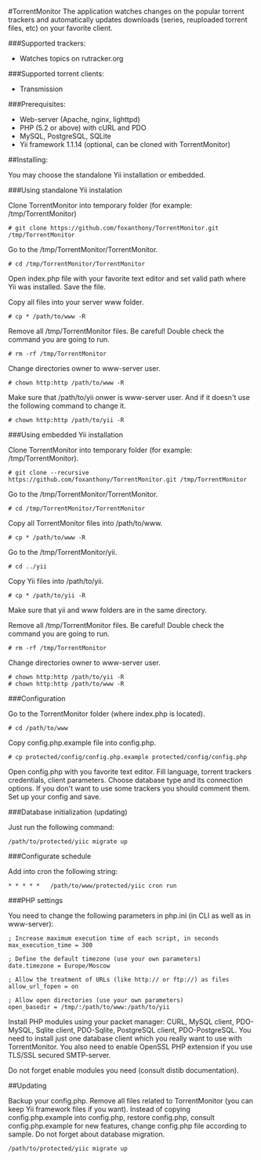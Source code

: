 #TorrentMonitor
The application watches changes on the popular torrent trackers and automatically updates downloads (series, reuploaded torrent files, etc) on your favorite client.

###Supported trackers:

* Watches topics on rutracker.org

###Supported torrent clients:
* Transmission

###Prerequisites:

* Web-server (Apache, nginx, lighttpd)
* PHP (5.2 or above) with cURL and PDO
* MySQL, PostgreSQL, SQLite
* Yii framework 1.1.14 (optional, can be cloned with TorrentMonitor)

##Installing:

You may choose the standalone Yii installation or embedded.

###Using standalone Yii instalation

Clone TorrentMonitor into temporary folder (for example: /tmp/TorrentMonitor)

```
# git clone https://github.com/foxanthony/TorrentMonitor.git /tmp/TorrentMonitor

```

Go to the /tmp/TorrentMonitor/TorrentMonitor.

```
# cd /tmp/TorrentMonitor/TorrentMonitor
```

Open index.php file with your favorite text editor and set valid path where Yii was installed.
Save the file.

Copy all files into your server www folder.

```
# cp * /path/to/www -R
```

Remove all /tmp/TorrentMonitor files. Be careful! Double check the command you are going to run.

```
# rm -rf /tmp/TorrentMonitor
```

Change directories owner to www-server user.

```
# chown http:http /path/to/www -R
```

Make sure that /path/to/yii onwer is www-server user. And if it doesn't use the following command to 
change it.

```
# chown http:http /path/to/yii -R
```

###Using embedded Yii installation

Clone TorrentMonitor into temporary folder (for example: /tmp/TorrentMonitor).

```
# git clone --recursive https://github.com/foxanthony/TorrentMonitor.git /tmp/TorrentMonitor
```

Go to the /tmp/TorrentMonitor/TorrentMonitor.

```
# cd /tmp/TorrentMonitor/TorrentMonitor
```

Copy all TorrentMonitor files into /path/to/www.

```
# cp * /path/to/www -R
```

Go to the /tmp/TorrentMonitor/yii.

```
# cd ../yii
```

Copy Yii files into /path/to/yii.

```
# cp * /path/to/yii -R
```

Make sure that yii and www folders are in the same directory.

Remove all /tmp/TorrentMonitor files. Be careful! Double check the command you are going to run.

```
# rm -rf /tmp/TorrentMonitor
```

Change directories owner to www-server user.

```
# chown http:http /path/to/yii -R
# chown http:http /path/to/www -R
```

###Configuration

Go to the TorrentMonitor folder (where index.php is located).

```
# cd /path/to/www
```

Copy config.php.example file into config.php.

```
# cp protected/config/config.php.example protected/config/config.php
```

Open config.php with you favorite text editor. Fill language, torrent trackers credentials, client parameters.
Choose database type and its connection options. If you don't want to use some trackers you should comment them.
Set up your config and save.

###Database initialization (updating)

Just run the following command:

```
/path/to/protected/yiic migrate up
```

###Configurate schedule

Add into cron the following string:

```
* * * * *	/path/to/www/protected/yiic cron run
```

###PHP settings

You need to change the following parameters in php.ini (in CLI as well as in www-server):

```
; Increase maximum execution time of each script, in seconds
max_execution_time = 300

; Define the default timezone (use your own parameters)
date.timezone = Europe/Moscow

; Allow the treatment of URLs (like http:// or ftp://) as files
allow_url_fopen = on

; Allow open directories (use your own parameters)
open_basedir = /tmp/:/path/to/www:/path/to/yii
```

Install PHP modules using your packet manager: CURL, MySQL client, PDO-MySQL, Sqlite client, PDO-Sqlite, PostgreSQL client, PDO-PostgreSQL.
You need to install just one database client which you really want to use with TorrentMonitor. You also need to enable OpenSSL PHP extension if
you use TLS/SSL secured SMTP-server.

Do not forget enable modules you need (consult distib documentation).

##Updating

Backup your config.php. Remove all files related to TorrentMonitor (you can keep Yii framework files if you want).
Instead of copying config.php.example into config.php, restore config.php, consult config.php.example for new features, change
config.php file according to sample. Do not forget about database migration.

```
/path/to/protected/yiic migrate up
```